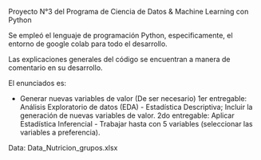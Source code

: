 Proyecto N°3 del Programa de Ciencia de Datos & Machine Learning con Python

Se empleó el lenguaje de programación Python, especificamente, el entorno de google colab para todo el desarrollo.

Las explicaciones generales del código se encuentran a manera de comentario en su desarrollo.

El enunciados es:

- Generar nuevas variables de valor (De ser necesario)
1er entregable: Análisis Exploratorio de datos (EDA) - Estadística
Descriptiva; Incluir la generación de nuevas variables de valor.
2do entregable: Aplicar Estadística Inferencial - Trabajar hasta con 5
variables (seleccionar las variables a preferencia).

Data: Data_Nutricion_grupos.xlsx
